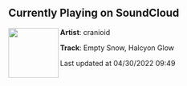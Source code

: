 ## Currently Playing on SoundCloud

[<img align="left" width="100" src="https://i1.sndcdn.com/artworks-a7BzPd2QyJ9ihaxU-LlkKMw-t500x500.jpg">](https://soundcloud.com/cranioid/empty-snow-halcyon-glow)

**Artist**: cranioid 

**Track**: Empty Snow, Halcyon Glow

Last updated at 04/30/2022 09:49
